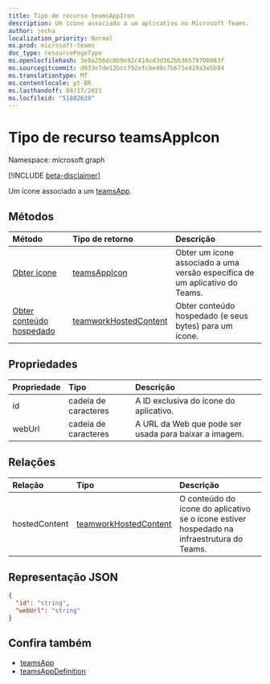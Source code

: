 ```yaml
---
title: Tipo de recurso teamsAppIcon
description: Um ícone associado a um aplicativo no Microsoft Teams.
author: jecha
localization_priority: Normal
ms.prod: microsoft-teams
doc_type: resourcePageType
ms.openlocfilehash: 3e8a256dc0b9e92c414cd3d362bb36579708083f
ms.sourcegitcommit: d033e7de12bccf92efcbe40c7b671e419a3e5b94
ms.translationtype: MT
ms.contentlocale: pt-BR
ms.lasthandoff: 04/17/2021
ms.locfileid: "51882638"
---
```

# <a name="teamsappicon-resource-type"></a>Tipo de recurso teamsAppIcon

Namespace: microsoft.graph

[!INCLUDE [beta-disclaimer](../../includes/beta-disclaimer.md)]

Um ícone associado a um [teamsApp](teamsapp.md).

## <a name="methods"></a>Métodos

| Método                                            | Tipo de retorno                                       | Descrição                                                    | 
| :------------------------------------------------ | :------------------------------------------------ | :------------------------------------------------------------- |
| [Obter ícone](../api/teamsappicon-get.md)     | [teamsAppIcon](teamsappicon.md)                   | Obter um ícone associado a uma versão específica de um aplicativo do Teams. |
| [Obter conteúdo hospedado](../api/teamworkhostedcontent-get.md) | [teamworkHostedContent](teamworkhostedcontent.md) | Obter conteúdo hospedado (e seus bytes) para um ícone.                |

## <a name="properties"></a>Propriedades

| Propriedade      | Tipo                        | Descrição                                                                             |
| :------------ | :-------------------------- | :-------------------------------------------------------------------------------------- |
| id            | cadeia de caracteres                      | A ID exclusiva do ícone do aplicativo.                                                          |
| webUrl        | cadeia de caracteres                      | A URL da Web que pode ser usada para baixar a imagem.                                 |

## <a name="relationships"></a>Relações

| Relação  | Tipo                                              | Descrição                                                                         |
| :------------ | :------------------------------------------------ | :---------------------------------------------------------------------------------- |
| hostedContent | [teamworkHostedContent](teamworkhostedcontent.md) | O conteúdo do ícone do aplicativo se o ícone estiver hospedado na infraestrutura do Teams. |

## <a name="json-representation"></a>Representação JSON

<!-- {
  "blockType": "resource",
  "@odata.type": "microsoft.graph.teamsAppIcon",
  "baseType": "microsoft.graph.entity"
}-->

```json
{
  "id": "string",
  "webUrl": "string"
}
```

## <a name="see-also"></a>Confira também

- [teamsApp](teamsapp.md)
- [teamsAppDefinition](teamsappdefinition.md)
